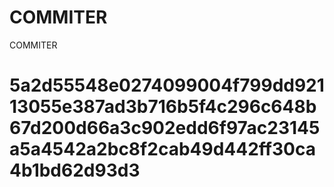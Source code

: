 # COMMITER
COMMITER






# 5a2d55548e0274099004f799dd92113055e387ad3b716b5f4c296c648b67d200d66a3c902edd6f97ac23145a5a4542a2bc8f2cab49d442ff30ca4b1bd62d93d3
